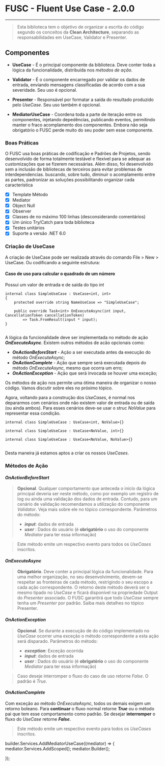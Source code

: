 ﻿[repo]:https://github.com/edkardoso/kchef

# FUSC - Fluent Use Case - 2.0.0

--------------------------------------

> Esta biblioteca tem o objetivo de organizar a escrita do código segundo os conceitos
da **Clean Architecture**, separando as responsabilidades em UseCase, Validator e Presenter.
## Componentes

- **UseCase** - É o principal componente da biblioteca. Deve conter toda a lógica da funcionalidade, distribuída nos _métodos de ação_.


- **Validator** - É o componente encarregado por validar os dados de entrada, enviando mensagens classificadas de acordo com a sua severidade. Seu uso é opcional.
- **Presenter** - Responsável por formatar a saída do resultado produzido pelo _UseCase_. Seu uso também é opcional.
- **MediatorUseCase** - Coordena toda a parte de iteração entre os componentes, injetando depedências, publicando eventos, permitindo manter o fraco acomplamento dos componentes. Embora não seja obrigatório o FUSC perde muito do seu poder sem esse componente.    

### Boas Práticas
O FUSC usa boas práticas de codificação e Padrões de Projetos, sendo desenvolvido de forma totalmente testável e flexível para se adequar as customizações que se fizerem necessárias. Além disso, foi desenvolvido sem a inclusão de bibliotecas de terceiros para evitar problemas de interdependencias.
buscando, sobre tudo, diminuir o acomplamento entre as partes,
padronizar as soluções possibilitando organizar cada característica
- [x] Template Método
- [x] Mediator
- [x] Object Null
- [x] Observer
- [x] Classes de no máximo 100 linhas (desconsiderando comentários)
- [x] Um único Try/Catch para toda biblioteca
- [x] Testes unitários
- [x] Suporte a versão .NET 6.0  

### Criação de UseCase

A criação de UseCase pode ser realizada através do comando
File > New > UseCase.
Ou codificando a seguinte estrutura:

#### Caso de uso para calcular o quadrado de um número
Possui um valor de entrada e de saída do tipo _int_
```
internal class SimpleUseCase : UseCase<int, int>
{
    protected override string NameUseCase => "SimpleUseCase";

    public override Task<int> OnExecuteAsync(int input, CancellationToken cancellationToken)
        => Task.FromResult(input * input);
}


```

A lógica da funcionalidade deve ser implementada no método de ação _**OnExecuteAsync**_. Existem outros métodos de acão opcionais como:
- _**OnActionBeforeStart**_ - Ação a ser executada antes da execução do método _OnExecuteAsync_;
- _**OnActionComplete**_ - Ação que sempre será executada depois do método _OnExecuteAsync_, mesmo que ocorra um erro;
- _**OnActionException**_ - Ação que será invocada se houver uma exceção;

Os métodos de ação nos permite uma ótima maneira de organizar o nosso código. Vamos discutir sobre eles no próximo tópico.

Agora, voltando para a construção dos _UseCases_, é normal nos depararmos com cenários onde não existem valor de entrada ou de saída (ou ainda ambos). Para esses cenários deve-se usar o struc _NoValue_ para representar essa condição.
```
internal class SimpleUseCase : UseCase<int, NoValue>{}

internal class SimpleUseCase : UseCase<NoValue, int>{}

internal class SimpleUseCase : UseCase<NoValue, NoValue>{}


````
Desta maneira já estamos aptos a criar os nossos _UseCases_.

### Métodos de Ação

#### _**OnActionBeforeStart**_ 
> **Opcional**. Qualquer comportamento que anteceda o inicío da lógica principal deveria ser neste método, como por exemplo um registro de log ou ainda uma validação
> dos dados de entrada. Contudo, para um cenário de validação recomendamos a utilização do componente _Validator_. Veja mais sobre ele no tópico correspondente.
> Parâmetros do método:
> - **_input_**: dados de entrada
>- **_user_** : Dados do usuário (é **obrigatório** o uso do componente _Mediator_ para ter essa informação)

> Este método emite um respectivo evento para todos os _UseCases_ inscritos.


#### _**OnExecuteAsync**_
> **Obrigatório**. Deve conter a principal lógica da funcionalidade. Para uma melhor organização, no seu desenvolvimento, devem-se respeitar as fronteiras de cada método, restrigindo
o seu escopo a cada ação correspondente. 
> O retorno deste método deverá ser o mesmo tipado no _UseCase_ e ficará disponível na propriedade Output do _Presenter_ associado. O FUSC garantirá que todo _UseCase_ sempre tenha
um _Presenter_ por padrão. Saiba mais detalhes no tópico Presenter.

#### _**OnActionException**_
> **Opcional**. Se durante a execução de do código implementado no _UseCase_ ocorrer uma exceção o método correspondente a esta ação será disparado.
> Parâmetros do método:
> - **_exception_**: Exceção ocorrida
> - **_input_**: dados de entrada
>- **_user_** : Dados do usuário (é **obrigatório** o uso do componente _Mediator_ para ter essa informação)

> Caso deseje interromper o fluxo do caso de uso retorne _False_. O padrão é _True_.


#### _**OnActionComplete**_ 
Com exceção ao método _OnExecuteAsync_, todos os demais exigem um retorno boleano.
Para **continuar** o fluxo normal retorne **_True_** ou o método pai que tem esse comportamento como padrão.
Se desejar **interromper** o fluxo do _UseCase_ retorne **_False_**.

> Este método emite um respectivo evento para todos os _UseCases_ inscritos.

builder.Services.AddMediatorUseCase((mediator) =>
{
    mediator.Services.AddScoped<GetProductsUseCase>();
    mediator.Builder();

});
```
